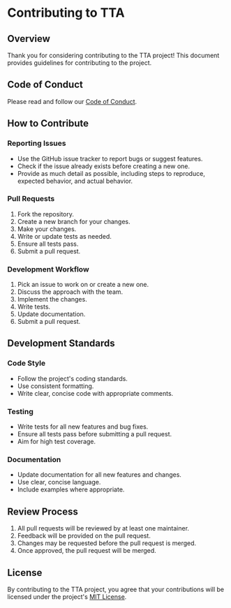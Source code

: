 # Contributing to TTA

## Overview

Thank you for considering contributing to the TTA project! This document provides guidelines for contributing to the project.

## Code of Conduct

Please read and follow our [Code of Conduct](CODE_OF_CONDUCT.md).

## How to Contribute

### Reporting Issues

- Use the GitHub issue tracker to report bugs or suggest features.
- Check if the issue already exists before creating a new one.
- Provide as much detail as possible, including steps to reproduce, expected behavior, and actual behavior.

### Pull Requests

1. Fork the repository.
2. Create a new branch for your changes.
3. Make your changes.
4. Write or update tests as needed.
5. Ensure all tests pass.
6. Submit a pull request.

### Development Workflow

1. Pick an issue to work on or create a new one.
2. Discuss the approach with the team.
3. Implement the changes.
4. Write tests.
5. Update documentation.
6. Submit a pull request.

## Development Standards

### Code Style

- Follow the project's coding standards.
- Use consistent formatting.
- Write clear, concise code with appropriate comments.

### Testing

- Write tests for all new features and bug fixes.
- Ensure all tests pass before submitting a pull request.
- Aim for high test coverage.

### Documentation

- Update documentation for all new features and changes.
- Use clear, concise language.
- Include examples where appropriate.

## Review Process

1. All pull requests will be reviewed by at least one maintainer.
2. Feedback will be provided on the pull request.
3. Changes may be requested before the pull request is merged.
4. Once approved, the pull request will be merged.

## License

By contributing to the TTA project, you agree that your contributions will be licensed under the project's [MIT License](../../LICENSE).